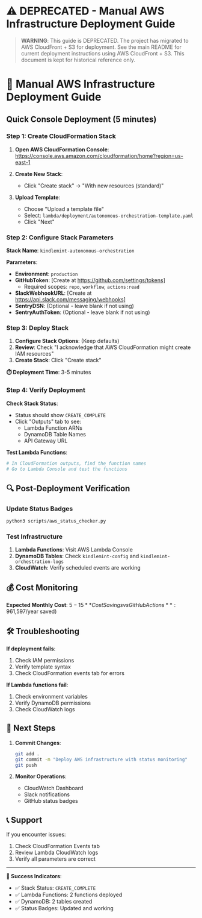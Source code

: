 # ⚠️ DEPRECATED - Manual AWS Infrastructure Deployment Guide

> **WARNING**: This guide is DEPRECATED. The project has migrated to AWS CloudFront + S3 for deployment.
> See the main README for current deployment instructions using AWS CloudFront + S3.
> This document is kept for historical reference only.

# 🚀 Manual AWS Infrastructure Deployment Guide

## Quick Console Deployment (5 minutes)

### Step 1: Create CloudFormation Stack

1. **Open AWS CloudFormation Console**:
   https://console.aws.amazon.com/cloudformation/home?region=us-east-1

2. **Create New Stack**:
   - Click "Create stack" → "With new resources (standard)"

3. **Upload Template**:
   - Choose "Upload a template file"
   - Select: `lambda/deployment/autonomous-orchestration-template.yaml`
   - Click "Next"

### Step 2: Configure Stack Parameters

**Stack Name**: `kindlemint-autonomous-orchestration`

**Parameters**:
- **Environment**: `production`
- **GitHubToken**: [Create at https://github.com/settings/tokens]
  - Required scopes: `repo`, `workflow`, `actions:read`
- **SlackWebhookURL**: [Create at https://api.slack.com/messaging/webhooks]
- **SentryDSN**: (Optional - leave blank if not using)
- **SentryAuthToken**: (Optional - leave blank if not using)

### Step 3: Deploy Stack

1. **Configure Stack Options**: (Keep defaults)
2. **Review**: Check "I acknowledge that AWS CloudFormation might create IAM resources"
3. **Create Stack**: Click "Create stack"

**⏱️ Deployment Time**: 3-5 minutes

### Step 4: Verify Deployment

**Check Stack Status**:
- Status should show `CREATE_COMPLETE`
- Click "Outputs" tab to see:
  - Lambda Function ARNs
  - DynamoDB Table Names
  - API Gateway URL

**Test Lambda Functions**:
```bash
# In CloudFormation outputs, find the function names
# Go to Lambda Console and test the functions
```

## 🔍 Post-Deployment Verification

### Update Status Badges
```bash
python3 scripts/aws_status_checker.py
```

### Test Infrastructure
1. **Lambda Functions**: Visit AWS Lambda Console
2. **DynamoDB Tables**: Check `kindlemint-config` and `kindlemint-orchestration-logs`
3. **CloudWatch**: Verify scheduled events are working

## 💰 Cost Monitoring

**Expected Monthly Cost**: $5-15
**Cost Savings vs GitHub Actions**: 96% reduction ($1,597/year saved)

## 🛠️ Troubleshooting

**If deployment fails**:
1. Check IAM permissions
2. Verify template syntax
3. Check CloudFormation events tab for errors

**If Lambda functions fail**:
1. Check environment variables
2. Verify DynamoDB permissions
3. Check CloudWatch logs

## 🎯 Next Steps

1. **Commit Changes**:
   ```bash
   git add .
   git commit -m "Deploy AWS infrastructure with status monitoring"
   git push
   ```

2. **Monitor Operations**:
   - CloudWatch Dashboard
   - Slack notifications
   - GitHub status badges

## 📞 Support

If you encounter issues:
1. Check CloudFormation Events tab
2. Review Lambda CloudWatch logs
3. Verify all parameters are correct

---

**🎉 Success Indicators**:
- ✅ Stack Status: `CREATE_COMPLETE`
- ✅ Lambda Functions: 2 functions deployed
- ✅ DynamoDB: 2 tables created
- ✅ Status Badges: Updated and working
